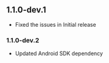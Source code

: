 ## 1.1.0-dev.1

* Fixed the issues in Initial release

### 1.1.0-dev.2

* Updated Android SDK dependency